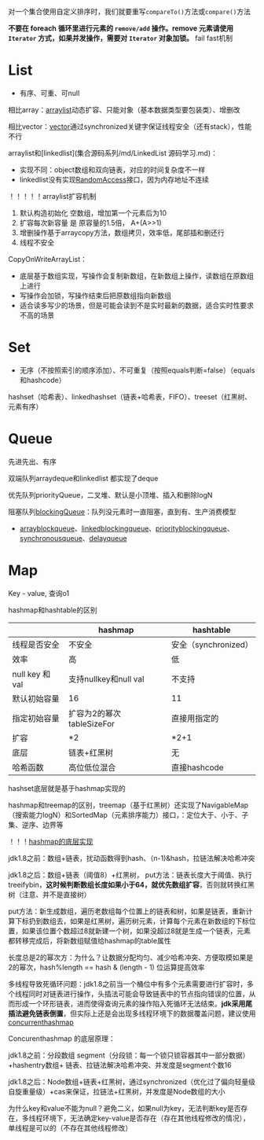 对一个集合使用自定义排序时，我们就要重写`compareTo()`方法或`compare()`方法

**不要在 foreach 循环里进行元素的 `remove/add` 操作。remove 元素请使用 `Iterator` 方式，如果并发操作，需要对 `Iterator` 对象加锁。** fail fast机制

# List

- 有序、可重、可null

相比array：[arraylist](集合源码系列/md/ArrayList源码学习.md)动态扩容、只能对象（基本数据类型要包装类）、增删改

相比vector：[vector](集合源码系列/md/Vector源码学习.md)通过synchronized关键字保证线程安全（还有stack），性能不行

arraylist和[linkedlist](集合源码系列/md/LinkedList 源码学习.md)：

- 实现不同：object数组和双向链表，对应的时间复杂度不一样
- linkedlist没有实现[RandomAccess](集合源码系列/md/小白学Java：奇怪的RandomAccess.md)接口，因为内存地址不连续

！！！！！arraylist扩容机制

1. 默认构造初始化 空数组，增加第一个元素后为10
2. 扩容每次新容量 是 原容量的1.5倍， A+(A>>1)
3. 增删操作基于arraycopy方法，数组拷贝，效率低，尾部插和删还行
4. 线程不安全

CopyOnWriteArrayList：

- 底层基于数组实现，写操作会复制新数组，在新数组上操作，读数组在原数组上进行
- 写操作会加锁，写操作结束后把原数组指向新数组
- 适合读多写少的场景，但是可能会读到不是实时最新的数据，适合实时性要求不高的场景

# Set

- 无序（不按照索引的顺序添加）、不可重复（按照equals判断=false）（equals和hashcode）

hashset（哈希表）、linkedhashset（链表+哈希表，FIFO）、treeset（红黑树、元素有序）

# Queue

先进先出、有序

双端队列arraydeque和linkedlist 都实现了deque

优先队列priorityQueue，二叉堆、默认是小顶堆、插入和删除logN

阻塞队列[blockingQueue](多线程并发/md/blockingQueue.md)：队列没元素时一直阻塞，直到有、生产消费模型

- [arrayblockqueue](多线程并发/md/array-blocking-queue.md)、[linkedblockingqueue](多线程并发/md/blocking-queue-linked.md)、[priorityblockingqueue](多线程并发/md/blocking-queue-priority.md)、[synchronousqueue](多线程并发/md/blocking-queue-sync.md)、[delayqueue](多线程并发/md/blocking-queue-delay.md)

# Map

Key - value, 查询o1

hashmap和hashtable的区别

|                 | hashmap                   | hashtable            |
| --------------- | ------------------------- | -------------------- |
| 线程是否安全    | 不安全                    | 安全（synchronized） |
| 效率            | 高                        | 低                   |
| null key 和 val | 支持nullkey和null val     | 不支持               |
| 默认初始容量    | 16                        | 11                   |
| 指定初始容量    | 扩容为2的幂次tableSizeFor | 直接用指定的         |
| 扩容            | *2                        | *2+1                 |
| 底层            | 链表+红黑树               | 无                   |
| 哈希函数        | 高位低位混合              | 直接hashcode         |

hashset底层就是基于hashmap实现的

hashmap和treemap的区别，treemap（基于红黑树）还实现了NavigableMap（搜索能力logN）和SortedMap（元素排序能力）接口，：定位大于、小于、子集、逆序、边界等

！！！[hashmap的底层实现](集合源码系列/md/Hashmap源码学习.md)

jdk1.8之前：数组+链表，扰动函数得到hash、（n-1)&hash，拉链法解决哈希冲突

jdk1.8之后：数组+链表（阈值8）+红黑树， put方法：链表长度大于阈值、执行treeifybin，**这时候判断数组长度如果小于64，就优先数组扩容**，否则就转换红黑树（注意、并不是直接树）

put方法：新生成数组，遍历老数组每个位置上的链表和树，如果是链表，重新计算下标扔到数组去，如果是红黑树，遍历树元素，计算每个元素在新数组的下标位置，如果该位置个数超过8就新建一个树，如果没超过8就是生成一个链表，元素都转移完成后，将新数组赋值给hashmap的table属性

长度总是2的幂次方：为什么？让数据分配均匀、减少哈希冲突、方便取模如果是2的幂次，hash%length == hash & (length - 1) 位运算提高效率

多线程导致死循环问题：jdk1.8之前当一个桶位中有多个元素需要进行扩容时，多个线程同时对链表进行操作，头插法可能会导致链表中的节点指向错误的位置，从而形成一个环形链表，进而使得查询元素的操作陷入死循环无法结束。**jdk采用尾插法避免链表倒置**，但实际上还是会出现多线程环境下的数据覆盖问题，建议使用[concurrenthashmap](多线程并发/md/concurrent_hashmap.md)

Concurenthashmap 的底层原理：

jdk1.8之前：分段数组 segment（分段锁：每一个锁只锁容器其中一部分数据）+hashentry数组+ 链表、拉链法解决哈希冲突、并发度是segment个数16

jdk1.8之后：Node数组+链表+红黑树，通过synchronized（优化过了偏向轻量级自旋重量级）+cas来保证，拉链法+红黑树，并发度是Node数组的大小

为什么key和value不能为null？避免二义，如果null为key，无法判断key是否存在，多线程环境下，无法确定key-value是否存在（存在其他线程修改的情况），单线程是可以的（不存在其他线程修改）
